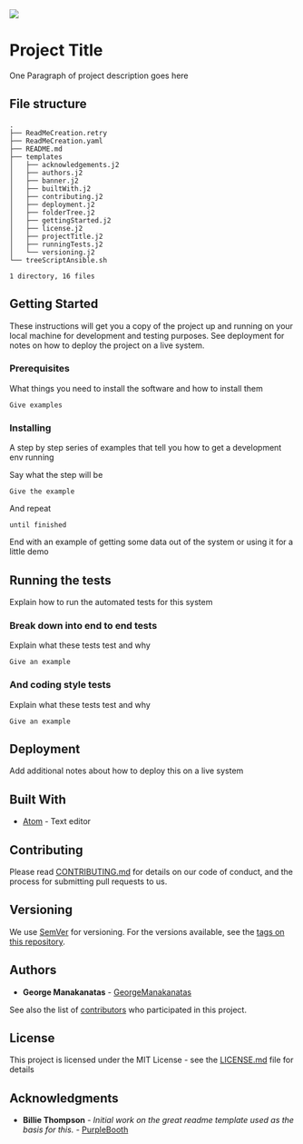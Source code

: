 <img align="center" src="./relative/path/to/image.svg">

# Project Title

One Paragraph of project description goes here

## File structure

```
.
├── ReadMeCreation.retry
├── ReadMeCreation.yaml
├── README.md
├── templates
│   ├── acknowledgements.j2
│   ├── authors.j2
│   ├── banner.j2
│   ├── builtWith.j2
│   ├── contributing.j2
│   ├── deployment.j2
│   ├── folderTree.j2
│   ├── gettingStarted.j2
│   ├── license.j2
│   ├── projectTitle.j2
│   ├── runningTests.j2
│   └── versioning.j2
└── treeScriptAnsible.sh

1 directory, 16 files
```
## Getting Started

These instructions will get you a copy of the project up and running on your local machine for development and testing purposes. See deployment for notes on how to deploy the project on a live system.

### Prerequisites

What things you need to install the software and how to install them

```
Give examples
```

### Installing

A step by step series of examples that tell you how to get a development env running

Say what the step will be

```
Give the example
```

And repeat

```
until finished
```

End with an example of getting some data out of the system or using it for a little demo

## Running the tests

Explain how to run the automated tests for this system

### Break down into end to end tests

Explain what these tests test and why

```
Give an example
```

### And coding style tests

Explain what these tests test and why

```
Give an example
```

## Deployment

Add additional notes about how to deploy this on a live system

## Built With

* [Atom](https://atom.io/) - Text editor

## Contributing

Please read [CONTRIBUTING.md](https://github.com/your_project/) for details on our code of conduct, and the process for submitting pull requests to us.

## Versioning

We use [SemVer](http://semver.org/) for versioning. For the versions available, see the [tags on this repository](https://github.com/your/project/tags).

## Authors

* **George Manakanatas** - [GeorgeManakanatas](https://github.com/GeorgeManakanatas)

See also the list of [contributors](https://github.com/your/project/contributors) who participated in this project.

## License

This project is licensed under the MIT License - see the [LICENSE.md](LICENSE.md) file for details

## Acknowledgments

* **Billie Thompson** - *Initial work on the great readme template used as the basis for this.* - [PurpleBooth](https://github.com/PurpleBooth)
